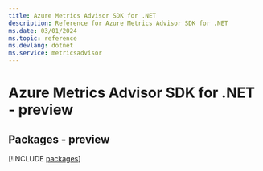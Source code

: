 ```yaml
---
title: Azure Metrics Advisor SDK for .NET
description: Reference for Azure Metrics Advisor SDK for .NET
ms.date: 03/01/2024
ms.topic: reference
ms.devlang: dotnet
ms.service: metricsadvisor
---
```

# Azure Metrics Advisor SDK for .NET - preview
## Packages - preview
[!INCLUDE [packages](metrics-advisor-index.md)]
